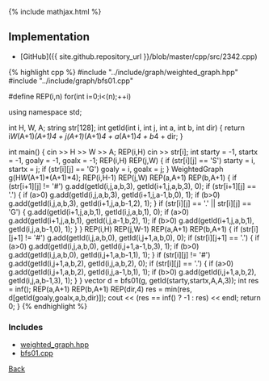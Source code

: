 {% include mathjax.html %}



## Implementation

- [GitHub]({{ site.github.repository_url }}/blob/master/cpp/src/2342.cpp)

{% highlight cpp %}
#include "../include/graph/weighted_graph.hpp"
#include "../include/graph/bfs01.cpp"

#define REP(i,n) for(int i=0;i<(n);++i)

using namespace std;

int H, W, A;
string str[128];
int getId(int i, int j, int a, int b, int dir) {
  return i*W*(A+1)*(A+1)*4 + j*(A+1)*(A+1)*4 + a*(A+1)*4 + b*4 + dir;
}

int main() {
  cin >> H >> W >> A;
  REP(i,H) cin >> str[i];
  int starty = -1, startx = -1, goaly = -1, goalx = -1;
  REP(i,H) REP(j,W) {
    if (str[i][j] == 'S') starty = i, startx = j;
    if (str[i][j] == 'G') goaly = i, goalx = j;
  }
  WeightedGraph<int> g(H*W*(A+1)*(A+1)*4);
  REP(i,H-1) REP(j,W) REP(a,A+1) REP(b,A+1) {
    if (str[i+1][j] != '#')
      g.add(getId(i,j,a,b,3), getId(i+1,j,a,b,3), 0);
    if (str[i+1][j] == '.') {
      if (a>0) g.add(getId(i,j,a,b,3), getId(i+1,j,a-1,b,0), 1);
      if (b>0) g.add(getId(i,j,a,b,3), getId(i+1,j,a,b-1,2), 1);
    }
    if (str[i][j] == '.' || str[i][j] == 'G') {
      g.add(getId(i+1,j,a,b,1), getId(i,j,a,b,1), 0);
      if (a>0) g.add(getId(i+1,j,a,b,1), getId(i,j,a-1,b,2), 1);
      if (b>0) g.add(getId(i+1,j,a,b,1), getId(i,j,a,b-1,0), 1);
    }
  }
  REP(i,H) REP(j,W-1) REP(a,A+1) REP(b,A+1) {
    if (str[i][j+1] != '#')
      g.add(getId(i,j,a,b,0), getId(i,j+1,a,b,0), 0);
    if (str[i][j+1] == '.') {
      if (a>0) g.add(getId(i,j,a,b,0), getId(i,j+1,a-1,b,3), 1);
      if (b>0) g.add(getId(i,j,a,b,0), getId(i,j+1,a,b-1,1), 1);
    }
    if (str[i][j] != '#')
      g.add(getId(i,j+1,a,b,2), getId(i,j,a,b,2), 0);
    if (str[i][j] == '.') {
      if (a>0) g.add(getId(i,j+1,a,b,2), getId(i,j,a-1,b,1), 1);
      if (b>0) g.add(getId(i,j+1,a,b,2), getId(i,j,a,b-1,3), 1);
    }
  }
  vector<int> d = bfs01(g, getId(starty,startx,A,A,3));
  int res = inf<int>();
  REP(a,A+1) REP(b,A+1) REP(dir,4)
    res = min(res, d[getId(goaly,goalx,a,b,dir)]);
  cout << (res == inf<int>() ? -1 : res) << endl;
  return 0;
}
{% endhighlight %}

### Includes

- [weighted_graph.hpp](../include/graph/weighted_graph)
- [bfs01.cpp](../include/graph/bfs01)

[Back](..)
